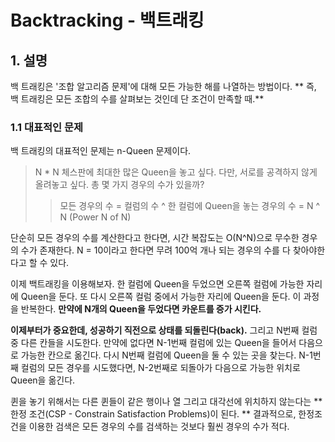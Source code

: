 # Backtracking - 백트래킹



## 1. 설명

백 트래킹은 '조합 알고리즘 문제'에 대해 모든 가능한 해를 나열하는 방법이다.
** 즉, 백 트래킹은 모든 조합의 수를 살펴보는 것인데 단 조건이 만족할 때.**

### 1.1 대표적인 문제

백 트래킹의 대표적인 문제는 n-Queen 문제이다. 

> N * N 체스판에 최대한 많은 Queen을 놓고 싶다. 다만, 서로를 공격하지 않게 올려놓고 싶다. 총 몇 가지 경우의 수가 있을까?
>> 모든 경우의 수 = 컬럼의 수 ^ 한 컬럼에 Queen을 놓는 경우의 수 = N ^ N (Power N of N) 

단순히 모든 경우의 수를 계산한다고 한다면, 시간 복잡도는 O(N^N)으로 무수한 경우의 수가 존재한다. N = 10이라고 한다면 무려 100억 개나 되는 경우의 수를 다 찾아야한다고 할 수 있다. 

이제 백트래킹을 이용해보자. 한 컬럼에 Queen을 두었으면 오른쪽 컬럼에 가능한 자리에 Queen을 둔다. 또 다시 오른쪽 컬럼 중에서 가능한 자리에 Queen을 둔다. 이 과정을 반복한다. **만약에 N개의 Queen을 두었다면 카운트를 증가 시킨다.** 

**이제부터가 중요한데, 성공하기 직전으로 상태를 되돌린다(back).** 그리고 N번째 컬럼 중 다른 칸들을 시도한다. 만약에 없다면 N-1번째 컬럼에 있는 Queen을 들어서 다음으로 가능한 칸으로 옮긴다. 다시 N번째 컬럼에 Queen을 둘 수 있는 곳을 찾는다. N-1번째 컬럼의 모든 경우를 시도했다면, N-2번째로 되돌아가 다음으로 가능한 위치로 Queen을 옮긴다.

퀸을 놓기 위해서는 다른 퀸들이 같은 행이나 열 그리고 대각선에 위치하지 않는다는 **한정 조건(CSP - Constrain Satisfaction Problems)이 된다. ** 결과적으로, 한정조건을 이용한 검색은 모든 경우의 수를 검색하는 것보다 훨씬 경우의 수가 적다. 


```java


``` 
